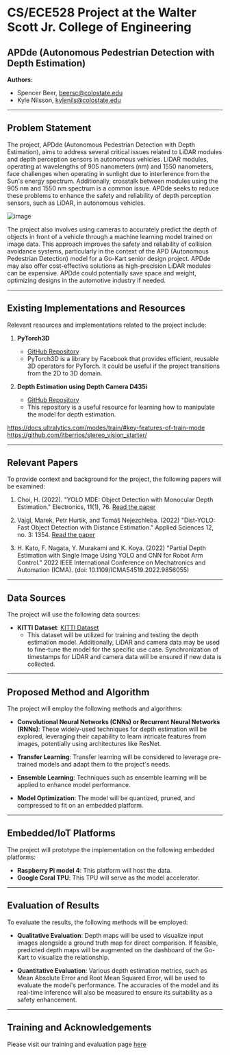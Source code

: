 # CS/ECE528 Project at the Walter Scott Jr. College of Engineering
## APDde (Autonomous Pedestrian Detection with Depth Estimation)

**Authors:**
- Spencer Beer, beersc@colostate.edu
- Kyle Nilsson, kylenils@colostate.edu

---

## Problem Statement

The project, APDde (Autonomous Pedestrian Detection with Depth Estimation), aims to address several critical issues related to LiDAR modules and depth perception sensors in autonomous vehicles. LiDAR modules, operating at wavelengths of 905 nanometers (nm) and 1550 nanometers, face challenges when operating in sunlight due to interference from the Sun's energy spectrum. Additionally, crosstalk between modules using the 905 nm and 1550 nm spectrum is a common issue. APDde seeks to reduce these problems to enhance the safety and reliability of depth perception sensors, such as LiDAR, in autonomous vehicles.

![image](https://github.com/Electric-Go-Kart/APDde/assets/101066043/51e188e7-c113-456b-a328-695503eb3fda)

The project also involves using cameras to accurately predict the depth of objects in front of a vehicle through a machine learning model trained on image data. This approach improves the safety and reliability of collision avoidance systems, particularly in the context of the APD (Autonomous Pedestrian Detection) model for a Go-Kart senior design project. APDde may also offer cost-effective solutions as high-precision LiDAR modules can be expensive. APDde could potentially save space and weight, optimizing designs in the automotive industry if needed.

---

## Existing Implementations and Resources

Relevant resources and implementations related to the project include:

1. **PyTorch3D**
   - [GitHub Repository](https://github.com/facebookresearch/pytorch3d)
   - PyTorch3D is a library by Facebook that provides efficient, reusable 3D operators for PyTorch. It could be useful if the project transitions from the 2D to 3D domain.

2. **Depth Estimation using Depth Camera D435i**
   - [GitHub Repository](https://github.com/jithin8mathew/Depth-estimation-using-Depth-Camera-D435i-for-YOLOv5-detected-objects)
   - This repository is a useful resource for learning how to manipulate the model for depth estimation.
  
https://docs.ultralytics.com/modes/train/#key-features-of-train-mode 
https://github.com/itberrios/stereo_vision_starter/

---

## Relevant Papers

To provide context and background for the project, the following papers will be examined:

1. Choi, H. (2022). "YOLO MDE: Object Detection with Monocular Depth Estimation." Electronics, 11(1), 76. [Read the paper](https://doi.org/10.3390/electronics11010076)

2. Vajgl, Marek, Petr Hurtik, and Tomáš Nejezchleba. (2022) "Dist-YOLO: Fast Object Detection with Distance Estimation." Applied Sciences 12, no. 3: 1354. [Read the paper](https://doi.org/10.3390/app12031354)

3. H. Kato, F. Nagata, Y. Murakami and K. Koya. (2022) "Partial Depth Estimation with Single Image Using YOLO and CNN for Robot Arm Control." 2022 IEEE International Conference on Mechatronics and Automation (ICMA). (doi: 10.1109/ICMA54519.2022.9856055)

---

## Data Sources

The project will use the following data sources:

- **KITTI Dataset**: [KITTI Dataset](http://www.cvlibs.net/datasets/kitti/)
  - This dataset will be utilized for training and testing the depth estimation model. Additionally, LiDAR and camera data may be used to fine-tune the model for the specific use case. Synchronization of timestamps for LiDAR and camera data will be ensured if new data is collected.

---

## Proposed Method and Algorithm

The project will employ the following methods and algorithms:

- **Convolutional Neural Networks (CNNs) or Recurrent Neural Networks (RNNs)**: These widely-used techniques for depth estimation will be explored, leveraging their capability to learn intricate features from images, potentially using architectures like ResNet.

- **Transfer Learning**: Transfer learning will be considered to leverage pre-trained models and adapt them to the project's needs.

- **Ensemble Learning**: Techniques such as ensemble learning will be applied to enhance model performance.

- **Model Optimization**: The model will be quantized, pruned, and compressed to fit on an embedded platform.

---

## Embedded/IoT Platforms

The project will prototype the implementation on the following embedded platforms:

- **Raspberry Pi model 4**: This platform will host the data.
- **Google Coral TPU**: This TPU will serve as the model accelerator.

---

## Evaluation of Results

To evaluate the results, the following methods will be employed:

- **Qualitative Evaluation**: Depth maps will be used to visualize input images alongside a ground truth map for direct comparison. If feasible, predicted depth maps will be augmented on the dashboard of the Go-Kart to visualize the relationship.

- **Quantitative Evaluation**: Various depth estimation metrics, such as Mean Absolute Error and Root Mean Squared Error, will be used to evaluate the model's performance. The accuracies of the model and its real-time inference will also be measured to ensure its suitability as a safety enhancement.

---

## Training and Acknowledgements

Please visit our training and evaluation page [here](https://github.com/Electric-Go-Kart/AudoDepthNet_train)

